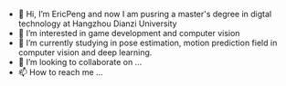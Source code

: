 - 👋 Hi, I’m EricPeng and now I am pusring a master's degree in digtal technology at Hangzhou Dianzi University
- 👀 I’m interested in game development and computer vision
- 🌱 I’m currently studying in pose estimation, motion prediction field in computer vision and deep learning.
- 💞️ I’m looking to collaborate on ...
- 📫 How to reach me ...    

<!---
EricPengRP/EricPengRP is a ✨ special ✨ repository because its `README.md` (this file) appears on your GitHub profile.
You can click the Preview link to take a look at your changes.
--->
